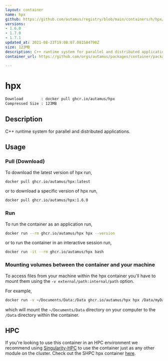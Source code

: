```yaml
---
layout: container
name: hpx
github: https://github.com/autamus/registry/blob/main/containers/h/hpx/spack.yaml
versions:
- 1.6.0
- 1.7.0
- 1.7.1
updated_at: 2021-08-23T19:08:07.081584798Z
size: 123MB
description: C++ runtime system for parallel and distributed applications.
container_url: https://github.com/orgs/autamus/packages/container/package/hpx

---
```

# hpx
```bash 
Download        : docker pull ghcr.io/autamus/hpx
Compressed Size : 123MB
```

## Description
C++ runtime system for parallel and distributed applications.

## Usage
### Pull (Download)
To download the latest version of hpx run,

```bash
docker pull ghcr.io/autamus/hpx:latest
```

or to download a specific version of hpx run,

```bash
docker pull ghcr.io/autamus/hpx:1.6.0
```
### Run
To run the container as an application run,
```bash
docker run --rm ghcr.io/autamus/hpx hpx --version
```

or to run the container in an interactive session run,
```bash
docker run -it --rm ghcr.io/autamus/hpx bash
```

### Mounting volumes between the container and your machine
To access files from your machine within the hpx container you'll have to mount them using the `-v external/path:internal/path` option.

For example,
```bash
docker run -v ~/Documents/Data:/Data ghcr.io/autamus/hpx hpx /Data/myData.csv
```
which will mount the `~/Documents/Data` directory on your computer to the `/Data` directory within the container.

## HPC
If you're looking to use this container in an HPC environment we recommend using [Singularity-HPC](https://singularity-hpc.readthedocs.io) to use the container just as any other module on the cluster. Check out the SHPC hpx container [here](https://singularityhub.github.io/singularity-hpc/r/ghcr.io-autamus-hpx/).